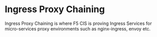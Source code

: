 # Ingress Proxy Chaining

Ingress Proxy Chaining is where F5 CIS is proving Ingress Services for micro-services proxy environments such as nginx-ingress, envoy etc. 

